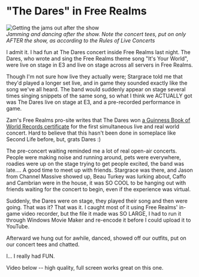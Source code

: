 # "The Dares" in Free Realms

![Getting the jams out after the show](http://westkarana.com/wp-content/uploads/2009/06/fullscreen-capture-622009-80051-pm.jpg "Getting the jams out after the show")  
*Jamming and dancing after the show. Note the concert tees, put on only AFTER the show, as according to the Rules of Live Concerts*

I admit it. I had fun at The Dares concert inside Free Realms last night. The Dares, who wrote and sing the Free Realms theme song "It's Your World", were live on stage in E3 and live on stage across all servers in Free Realms.

Though I'm not sure how live they actually were; Stargrace told me that they'd played a longer set live, and in game they sounded exactly like the song we've all heard. The band would suddenly appear on stage several times singing snippets of the same song, so what I think we ACTUALLY got was The Dares live on stage at E3, and a pre-recorded performance in game.

Zam's Free Realms pro-site writes that The Dares won [a Guinness Book of World Records certificate](http://fr.zam.com/story.html?story=18275) for the first simultaneous live and real world concert. Hard to believe that this hasn't been done in someplace like Second Life before, but, grats Dares :)

The pre-concert waiting reminded me a lot of real open-air concerts. People were making noise and running around, pets were everywhere, roadies were up on the stage trying to get people excited, the band was late.... A good time to meet up with friends. Stargrace was there, and Jason from Channel Massive showed up, Beau Turkey was lurking about, Caffo and Cambrian were in the house, it was SO COOL to be hanging out with friends waiting for the concert to begin, even if the experience was virtual.

Suddenly, the Dares were on stage, they played their song and then were going. That was it? That was it. I caught most of it using Free Realms' in-game video recorder, but the file it made was SO LARGE, I had to run it through Windows Movie Maker and re-encode it before I could upload it to YouTube.

Afterward we hung out for awhile, danced, showed off our outfits, put on our concert tees and chatted.

I... I really had FUN.

Video below -- high quality, full screen works great on this one.



